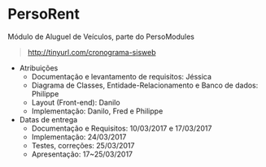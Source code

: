# PersoRent
Módulo de Aluguel de Veículos, parte do PersoModules
> http://tinyurl.com/cronograma-sisweb


* Atribuições
    * Documentação e levantamento de requisitos: Jéssica
    * Diagrama de Classes, Entidade-Relacionamento e Banco de dados: Philippe
    * Layout (Front-end): Danilo
    * Implementação: Danilo, Fred e Philippe
* Datas de entrega
    * Documentação e Requisitos: 10/03/2017 e 17/03/2017
    * Implementação: 24/03/2017
    * Testes, correções: 25/03/2017
    * Apresentação: 17~25/03/2017
